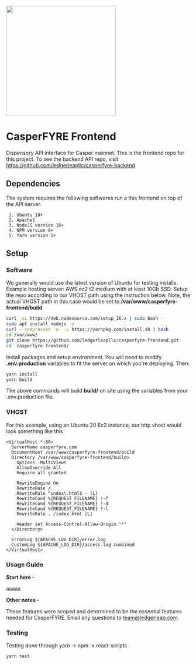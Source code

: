 <p>
	<img src="https://api.casperfyre.com/logo.png" width="300">
</p>

# CasperFYRE Frontend

Dispensory API interface for Casper mainnet. This is the frontend repo for this project. To see the backend API repo, visit https://github.com/ledgerleapllc/casperfyre-backend

## Dependencies

The system requires the following softwares run a this frontend on top of the API server.

```
 1. Ubuntu 18+
 2. Apache2
 3. NodeJS version 16+
 4. NPM version 8+
 5. Yarn version 1+
```

## Setup

### Software

We generally would use the latest version of Ubuntu for testing installs. Example hosting server: AWS ec2 t2 medium with at least 10Gb SSD. Setup the repo according to our VHOST path using the instruction below. Note, the actual VHOST path in this case would be set to **/var/www/casperfyre-frontend/build**

```bash
curl -sL https://deb.nodesource.com/setup_16.x | sudo bash -
sudo apt install nodejs -y
curl --compressed -o- -L https://yarnpkg.com/install.sh | bash
cd /var/www/
git clone https://github.com/ledgerleapllc/casperfyre-frontend.git
cd  casperfyre-frontend/
```

Install packages and setup environment. You will need to modify **.env.production** variables to fit the server on which you're deploying. Then:

```bash
yarn install
yarn build
```

The above commands will build **build/** on site using the variables from your .env.production file.

### VHOST

For this example, using an Ubuntu 20 Ec2 instance, our http vhost would look something like this

```
<VirtualHost *:80>
  ServerName casperfyre.com
  DocumentRoot /var/www/casperfyre-frontend/build
  Directory /var/www/casperfyre-frontend/build>
    Options -MultiViews
    AllowOverride All
    Require all granted

    RewriteEngine On
    RewriteBase /
    RewriteRule ^index\.html$ - [L]
    RewriteCond %{REQUEST_FILENAME} !-f
    RewriteCond %{REQUEST_FILENAME} !-d
    RewriteCond %{REQUEST_FILENAME} !-l
    RewriteRule . /index.html [L]

    Header set Access-Control-Allow-Origin "*"
  </Directory>

  ErrorLog ${APACHE_LOG_DIR}/error.log
  CustomLog ${APACHE_LOG_DIR}/access.log combined
</VirtualHost>
```

### Usage Guide

**Start here -**

aaaaa

**Other notes -**

These features were scoped and determined to be the essential features needed for CasperFYRE. Email any questions to team@ledgerleap.com.

### Testing

Testing done through yarn -> npm -> react-scripts

```bash
yarn test
```

